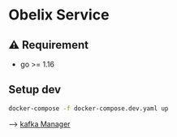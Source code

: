 # Obelix Service

## :warning: Requirement

- go >= 1.16

## Setup dev

```sh
docker-compose -f docker-compose.dev.yaml up
```

--> [kafka Manager](http://localhost:9000/)